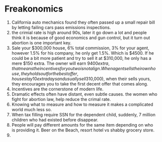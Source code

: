 # Freakonomics

1. California auto mechanics found they often passed up a small repair bill by letting failing cars pass emissions inspections.
2. the crimial rate is high around 90s, later it go down a lot and people think it is because of good economics and gun control, but it turn out abortion is one important key.
3. Sale your $300,000 house, 6% total commission, 3% for your agent, however 1.5% for his company, he only get 1.5%. Which is $4500. If he could be a bit more patient and try to sell it at $310,000, he only has a mere $150 extra. The owner will earn $9400 extra, that means the incentives for you two is not align. When agent sells their own house, they holds out for the best offer, house stay 10 extra days and usually sell 3% higher($10,000), when their sells yours, they encourages you to take the first decent offer that comes along.
4. Incentives are the cornerstone of modern life.
5. Dramatic effects often have distant, even subtle causes. the women who fight for abortion law, help reduce the crimal rate. 
6. Knowing what to measure and how to measure it makes a complicated world much less so.
7. When tax filling require SSN for the dependent child, suddenly, 7 million children who had existed before disappear. 
8. People will pay different amounts for the same item depending on who is providing it. Beer on the Beach, resort hotel vs shabby grocery store.
9. 

